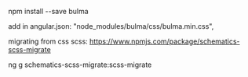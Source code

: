 npm install --save bulma

add in angular.json: "node_modules/bulma/css/bulma.min.css",

migrating from css scss: https://www.npmjs.com/package/schematics-scss-migrate

ng g schematics-scss-migrate:scss-migrate
